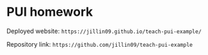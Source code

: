 # PUI homework

Deployed website: `https://jillin09.github.io/teach-pui-example/`

Repository link: `https://github.com/jillin09/teach-pui-example`
